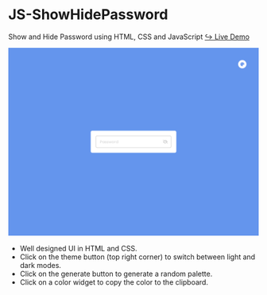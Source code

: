 # JS-ShowHidePassword

Show and Hide Password using HTML, CSS and JavaScript
<a href = "https://issakass.github.io/JS-ShowHidePassword/">↪ Live Demo</a>

<img src = "preview.png" alt="Preview image"/>

- Well designed UI in HTML and CSS.
- Click on the theme button (top right corner) to switch between light and dark modes.
- Click on the generate button to generate a random palette.
- Click on a color widget to copy the color to the clipboard.

